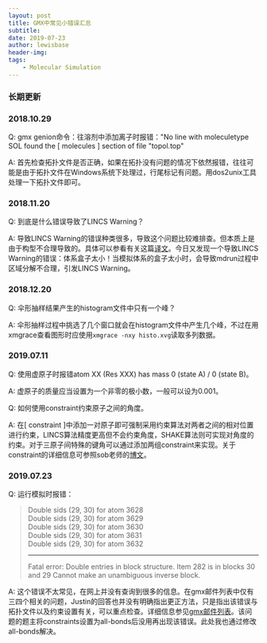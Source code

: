 ```yaml
---
layout: post
title: GMX中常见小错误汇总
subtitle:
date: 2019-07-23
author: lewisbase
header-img:
tags: 
    - Molecular Simulation
---
```


### 长期更新

### 2018.10.29
Q: gmx genion命令：往溶剂中添加离子时报错："No line with moleculetype SOL found the [ molecules ] section of file "topol.top"

A: 首先检查拓扑文件是否正确，如果在拓扑没有问题的情况下依然报错，往往可能是由于拓扑文件在Windows系统下处理过，行尾标记有问题。用dos2unix工具处理一下拓扑文件即可。

### 2018.11.20
Q: 到底是什么错误导致了LINCS Warning？

A: 导致LINCS Warning的错误种类很多，导致这个问题比较难排查。但本质上是由于构型不合理导致的。具体可以参看有关这篇[译文](https://lewisbase.github.io/simulation/%E5%88%86%E5%AD%90%E6%A8%A1%E6%8B%9F%E4%B8%AD%E7%9A%84LINCS-SHAKE%E8%AD%A6%E5%91%8A%E5%8F%8A%E5%BA%94%E5%AF%B9.html)。今日又发现一个导致LINCS Warning的错误：体系盒子太小！当模拟体系的盒子太小时，会导致mdrun过程中区域分解不合理，引发LINCS Warning。

### 2018.12.20
Q: 伞形抽样结果产生的histogram文件中只有一个峰？

A: 伞形抽样过程中挑选了几个窗口就会在histogram文件中产生几个峰，不过在用xmgrace查看图形时应使用`xmgrace -nxy histo.xvg`读取多列数据。

### 2019.07.11
Q: 使用虚原子时报错atom XX (Res XXX) has mass 0 (state A) / 0 (state B)。

A: 虚原子的质量应当设置为一个非零的极小数，一般可以设为0.001。

Q: 如何使用constraint约束原子之间的角度。

A: 在[ constraint ]中添加一对原子即可强制采用约束算法对两者之间的相对位置进行约束，LINCS算法精度更高但不会约束角度，SHAKE算法则可实现对角度的约束。对于三原子间特殊的键角可以通过添加两组constraint来实现。关于constraint的详细信息可参照sob老师的[博文](http://sobereva.com/10)。

### 2019.07.23
Q: 运行模拟时报错：
> Double sids (29, 30) for atom 3628  
> Double sids (29, 30) for atom 3629  
> Double sids (29, 30) for atom 3630  
> Double sids (29, 30) for atom 3631  
> Double sids (29, 30) for atom 3632  
> 
> -------------------------------------------------------
> 
> Fatal error:
> Double entries in block structure. Item 282 is in blocks 30 and 29 Cannot make an unambiguous inverse block.

A: 这个错误不太常见，在网上并没有查询到很多的信息。在gmx邮件列表中仅有三四个相关的问题，Justin的回答也并没有明确指出更正方法，只是指出该错误与拓扑文件以及约束设置有关，可以重点检查。详细信息参见[gmx邮件列表](https://www.mail-archive.com/gromacs.org_gmx-users@maillist.sys.kth.se/msg15046.html)。该问题的题主将constraints设置为all-bonds后没用再出现该错误。此处我也通过修改all-bonds解决。